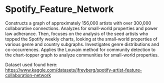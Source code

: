 # Spotify_Feature_Network
Constructs a graph of approximately 156,000 artists with over 300,000 collaborative connections. Analyzes for small-world properties and power law adherance.
Then, focuses on the analysis of the seed artists who topped the Spotify weekly charts, looking at the small-world properties of various genre and country subgraphs.
Investigates genre distributions and co-occurrences.
Applies the Louvain method for community detection to the chart-topper graph to analyze communities for small-world properties.

Dataset used found here: https://www.kaggle.com/datasets/jfreyberg/spotify-artist-feature-collaboration-network
